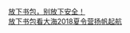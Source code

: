   
[放下书包，别放下安全！](http://www.dianyue.me/archives/276/hld6b82ztuhauyez/)  
[放下书包看大海2018夏令营扬帆起航](http://www.dianyue.me/archives/104/ilpuk6ym26hoq04a/)
